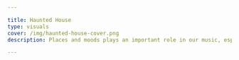 ```yaml
---

title: Haunted House
type: visuals
cover: /img/haunted-house-cover.png
description: Places and moods plays an important role in our music, especially centennial homes with dusty attics and the looming or imagined feeling that unspeakable things have happened there. Dusty glass, trapped spirits, the fading light.

---
```


